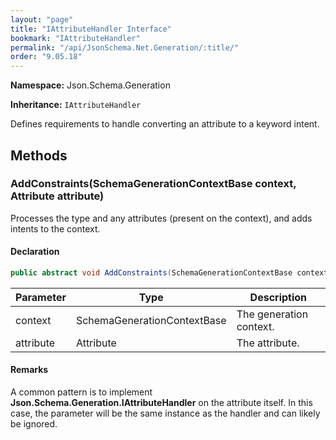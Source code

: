 ```yaml
---
layout: "page"
title: "IAttributeHandler Interface"
bookmark: "IAttributeHandler"
permalink: "/api/JsonSchema.Net.Generation/:title/"
order: "9.05.18"
---
```

**Namespace:** Json.Schema.Generation

**Inheritance:**
`IAttributeHandler`

Defines requirements to handle converting an attribute to a keyword intent.

## Methods

### AddConstraints(SchemaGenerationContextBase context, Attribute attribute)

Processes the type and any attributes (present on the context), and adds
intents to the context.

#### Declaration

```c#
public abstract void AddConstraints(SchemaGenerationContextBase context, Attribute attribute)
```

| Parameter | Type | Description |
|---|---|---|
| context | SchemaGenerationContextBase | The generation context. |
| attribute | Attribute | The attribute. |


#### Remarks

A common pattern is to implement **Json.Schema.Generation.IAttributeHandler** on the
attribute itself.  In this case, the <paramref name="attribute" /> parameter
will be the same instance as the handler and can likely be ignored.

